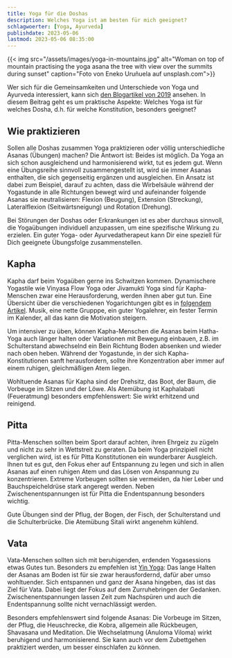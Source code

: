```yaml
---
title: Yoga für die Doshas
description: Welches Yoga ist am besten für mich geeignet?
schlagwoerter: [Yoga, Ayurveda]
publishdate: 2023-05-06
lastmod: 2023-05-06 08:35:00
---
```


{{< img src="/assets/images/yoga-in-mountains.jpg" alt="Woman on top of mountain practising the yoga asana the tree with view over the summits during sunset" caption="Foto von Eneko Uruñuela auf unsplash.com">}}

Wer sich für die Gemeinsamkeiten und Unterschiede von Yoga und Ayurveda interessiert, kann sich [den Blogartikel von 2019][1] ansehen. In diesem Beitrag geht es um praktische Aspekte: Welches Yoga ist für welches Dosha, d.h. für welche Konstitution, besonders geeignet?


## Wie praktizieren

Sollen alle Doshas zusammen Yoga praktizieren oder völlig unterschiedliche Asanas (Übungen) machen? Die Antwort ist: Beides ist möglich. Da Yoga an sich schon ausgleichend und harmonisierend wirkt, tut es jedem gut. Wenn eine Übungsreihe sinnvoll zusammengestellt ist, wird sie immer Asanas enthalten, die sich gegenseitig ergänzen und ausgleichen. Ein Ansatz ist dabei zum Beispiel, darauf zu achten, dass die Wirbelsäule während der Yogastunde in alle Richtungen bewegt wird und aufeinander folgende Asanas sie neutralisieren: Flexion (Beugung), Extension (Streckung), Lateralflexion (Seitwärtsneigung) und Rotation (Drehung). 

Bei Störungen der Doshas oder Erkrankungen ist es aber durchaus sinnvoll, die Yogaübungen individuell anzupassen, um eine spezifische Wirkung zu erzielen. Ein guter Yoga- oder Ayurvedatherapeut kann Dir eine speziell für Dich geeignete Übungsfolge zusammenstellen.

## Kapha

Kapha darf beim Yogaüben gerne ins Schwitzen kommen. Dynamischere Yogastile wie Vinyasa Flow Yoga oder Jivamukti Yoga sind für Kapha-Menschen zwar eine Herausforderung, werden ihnen aber gut tun. Eine Übersicht über die verschiedenen Yogarichtungen gibt es in [folgendem Artikel][2]. Musik, eine nette Grupppe, ein guter Yogalehrer, ein fester Termin im Kalender, all das kann die Motivation steigern.

Um intensiver zu üben, können Kapha-Menschen die Asanas beim Hatha-Yoga auch länger halten oder Variationen mit Bewegung einbauen, z.B. im Schulterstand abwechselnd ein Bein Richtung Boden absenken und wieder nach oben heben. Während der Yogastunde, in der sich Kapha-Konstitutionen sanft herausfordern, sollte ihre Konzentration aber immer auf einem ruhigen, gleichmäßigen Atem liegen.

Wohltuende Asanas für Kapha sind der Drehsitz, das Boot, der Baum, die Vorbeuge im Sitzen und der Löwe. Als Atemübung ist Kaphalabati (Feueratmung) besonders empfehlenswert: Sie wirkt erhitzend und reinigend.


## Pitta

Pitta-Menschen sollten beim Sport darauf achten, ihren Ehrgeiz zu zügeln und nicht zu sehr in Wettstreit zu geraten. Da beim Yoga prinzipiell nicht verglichen wird, ist es für Pitta Konstitutionen ein wunderbarer Ausgleich. Ihnen tut es gut, den Fokus eher auf Entspannung zu legen und sich in allen Asanas auf einen ruhigen Atem und das Lösen von Anspannung zu konzentrieren. Extreme Vorbeugen sollten sie vermeiden, da hier Leber und Bauchspeicheldrüse stark angeregt werden. Neben Zwischenentspannungen ist für Pitta die Endentspannung besonders wichtig.

Gute Übungen sind der Pflug, der Bogen, der Fisch, der Schulterstand und die Schulterbrücke. Die Atemübung Sitali wirkt angenehm kühlend.


## Vata

Vata-Menschen sollten sich mit beruhigenden, erdenden Yogasessions etwas Gutes tun. Besonders zu empfehlen ist [Yin Yoga][3]: Das lange Halten der Asanas am Boden ist für sie zwar herausfordernd, dafür aber umso wohltuender. Sich entspannen und ganz der Asana hingeben, das ist das Ziel für Vata. Dabei liegt der Fokus auf dem Zurruhebringen der Gedanken. Zwischenentspannungen lassen Zeit zum Nachspüren und auch die Endentspannung sollte nicht vernachlässigt werden.

Besonders empfehlenswert sind folgende Asanas: Die Vorbeuge im Sitzen, der Pflug, die Heuschrecke, die Kobra, allgemein alle Rückbeugen, Shavasana und Meditation. Die Wechselatmung (Anuloma Viloma) wirkt beruhigend und harmonisierend. Sie kann auch vor dem Zubettgehen praktiziert werden, um besser einschlafen zu können.   


[1]: /artikel/2019/yoga-ayurveda/
[2]: /artikel/2018/yoga-stile/
[3]: /artikel/2018/was-ist-yin-faszien-yoga/